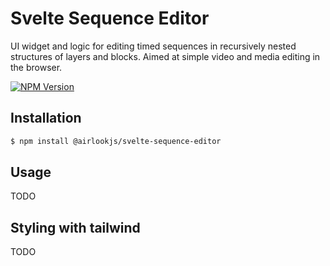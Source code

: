 



# Svelte Sequence Editor

UI widget and logic for editing timed sequences in recursively nested structures of layers and blocks. Aimed at simple video and media editing in the browser.

<a href="https://www.npmjs.com/package/@airlookjs/svelte-sequence-editor"><img src="https://img.shields.io/npm/v/@airlookjs/svelte-sequence-editor.svg?style=flat-square&colorB=51C838"
                                                       alt="NPM Version"></a>

## Installation

```bash
$ npm install @airlookjs/svelte-sequence-editor
```

## Usage
TODO

## Styling with tailwind
TODO
